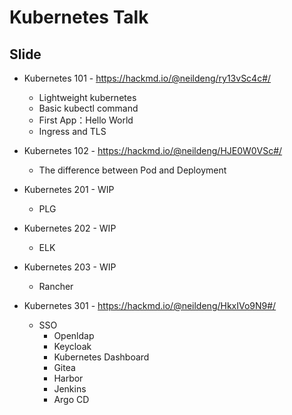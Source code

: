 # Kubernetes Talk

## Slide

- Kubernetes 101 - https://hackmd.io/@neildeng/ry13vSc4c#/
  - Lightweight kubernetes
  - Basic kubectl command
  - First App：Hello World
  - Ingress and TLS

- Kubernetes 102 - https://hackmd.io/@neildeng/HJE0W0VSc#/
  - The difference between Pod and Deployment

- Kubernetes 201 - WIP
  - PLG
     
- Kubernetes 202 - WIP
  - ELK

- Kubernetes 203 - WIP
  - Rancher
     
- Kubernetes 301 - https://hackmd.io/@neildeng/HkxIVo9N9#/
  - SSO
    - Openldap
    - Keycloak
    - Kubernetes Dashboard
    - Gitea
    - Harbor
    - Jenkins
    - Argo CD